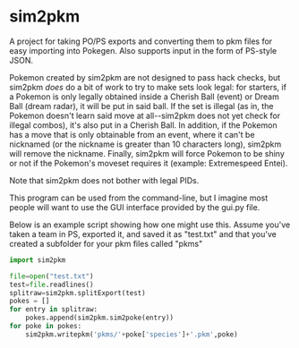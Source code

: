 sim2pkm
=======

A project for taking PO/PS exports and converting them to pkm files for easy importing into Pokegen. Also supports input in the form of PS-style JSON.

Pokemon created by sim2pkm are not designed to pass hack checks, but sim2pkm *does* do a bit of work to try to make sets look legal: for starters, if a Pokemon is only legally obtained inside a Cherish Ball (event) or Dream Ball (dream radar), it will be put in said ball. If the set is illegal (as in, the Pokemon doesn't learn said move at all--sim2pkm does not yet check for illegal combos), it's also put in a Cherish Ball. In addition, if the Pokemon has a move that is only obtainable from an event, where it can't be nicknamed (or the nickname is greater than 10 characters long), sim2pkm will remove the nickname. Finally, sim2pkm will force Pokemon to be shiny or not if the Pokemon's moveset requires it (example: Extremespeed Entei).

Note that sim2pkm does not bother with legal PIDs.

This program can be used from the command-line, but I imagine most people will want to use the GUI interface provided by the gui.py file.

Below is an example script showing how one might use this. Assume you've taken a team in PS, exported it, and saved it as "test.txt" and that you've created a subfolder for your pkm files called "pkms"

```python
import sim2pkm

file=open("test.txt")
test=file.readlines()
splitraw=sim2pkm.splitExport(test)
pokes = []
for entry in splitraw:
	pokes.append(sim2pkm.sim2poke(entry))
for poke in pokes:
	sim2pkm.writepkm('pkms/'+poke['species']+'.pkm',poke)
```
